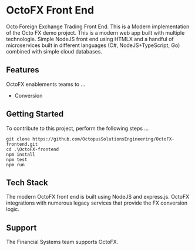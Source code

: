 # OctoFX Front End 

Octo Foreign Exchange Trading Front End. This is a Modern implementation of the Octo FX demo project. This is a modern web app built with multiple technologie. Simple NodeJS front end using HTMLX and a handful of microservices built in different languages (C#, NodeJS+TypeScript, Go) combined with simple cloud databases.

## Features

OctoFX enablements teams to ... 

* Conversion 

## Getting Started

To contribute to this project, perform the following steps ...

```
git clone https://github.com/OctopusSolutionsEngineering/OctoFX-frontend.git 
cd .\OctoFX-frontend
npm install
npm test
npm run

```

## Tech Stack

The modern OctoFX front end is built using NodeJS and express.js. OctoFX integrations with numerous legacy services that provide the FX conversion logic.

## Support

The Financial Systems team supports OctoFX. 
